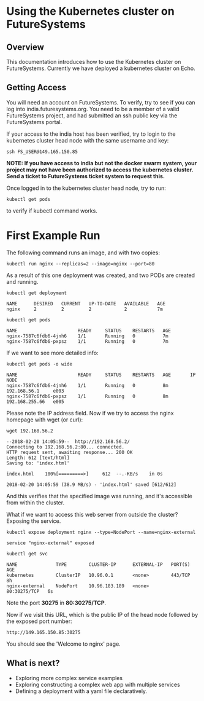 # Using the Kubernetes cluster on FutureSystems


## Overview

This documentation introduces how to use the Kubernetes cluster on FutureSystems.
Currently we have deployed a kubernetes cluster on Echo.

## Getting Access

You will need an account on FutureSystems. To verify, try to see if you can log 
into india.futuresystems.org. You need to be a member of a valid FutureSystems 
project, and had submitted an ssh public key via the FutureSystems portal.

If your access to the india host has been verified, try to login to the kubernetes
cluster head node with the same username and key:


    ssh FS_USER@149.165.150.85
  
**NOTE: If you have access to india but not the docker swarm system, your 
project may not have been authorized to access the kubernetes cluster.
Send a ticket to FutureSystems ticket system to request this.**

Once logged in to the kubernetes cluster head node, try to run:



    kubectl get pods

to verify if kubectl command works.

# First Example Run

The following command runs an image, and with two copies:



    kubectl run nginx --replicas=2 --image=nginx --port=80

As a result of this one deployment was created, and two PODs are created and running.



    kubectl get deployment

```
NAME      DESIRED   CURRENT   UP-TO-DATE   AVAILABLE   AGE
nginx     2         2         2            2           7m
```


    kubectl get pods

```
NAME                      READY     STATUS    RESTARTS   AGE
nginx-7587c6fdb6-4jnh6    1/1       Running   0          7m
nginx-7587c6fdb6-pxpsz    1/1       Running   0          7m
```

If we want to see more detailed info:


    kubectl get pods -o wide

```
NAME                      READY     STATUS    RESTARTS   AGE       IP               NODE
nginx-7587c6fdb6-4jnh6    1/1       Running   0          8m        192.168.56.1     e003
nginx-7587c6fdb6-pxpsz    1/1       Running   0          8m        192.168.255.66   e005
```

Please note the IP address field. Now if we try to access the nginx homepage with wget (or curl):


    wget 192.168.56.2


```
--2018-02-20 14:05:59--  http://192.168.56.2/
Connecting to 192.168.56.2:80... connected.
HTTP request sent, awaiting response... 200 OK
Length: 612 [text/html]
Saving to: 'index.html'

index.html    100%[=========>]     612  --.-KB/s    in 0s

2018-02-20 14:05:59 (38.9 MB/s) - 'index.html' saved [612/612]

```

And this verifies that the specified image was running, and it's accessible from within the cluster.

What if we want to access this web server from outside the cluster? Exposing the service.

    kubectl expose deployment nginx --type=NodePort --name=nginx-external

```
service "nginx-external" exposed
```

    
    kubectl get svc

```
NAME              TYPE        CLUSTER-IP      EXTERNAL-IP   PORT(S)        AGE
kubernetes        ClusterIP   10.96.0.1       <none>        443/TCP        8h
nginx-external    NodePort    10.96.183.189   <none>        80:30275/TCP   6s
```

Note the port **30275** in **80:30275/TCP**.

Now if we visit this URL, which is the public IP of the head node followed by the exposed port number:

    http://149.165.150.85:30275

You should see the 'Welcome to nginx' page.

What is next?
--------------------------------------------------
* Exploring more complex service examples
* Exploring constructing a complex web app with multiple services
* Defining a deployment with a yaml file declaratively.

